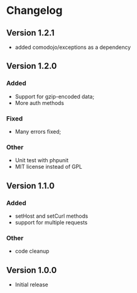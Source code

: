 # Changelog

## Version 1.2.1

- added comodojo/exceptions as a dependency

## Version 1.2.0

### Added

- Support for gzip-encoded data;
- More auth methods

### Fixed
- Many errors fixed;

### Other
- Unit test with phpunit
- MIT license instead of GPL

## Version 1.1.0

### Added
- setHost and setCurl methods
- support for multiple requests

### Other
- code cleanup

## Version 1.0.0

- Initial release